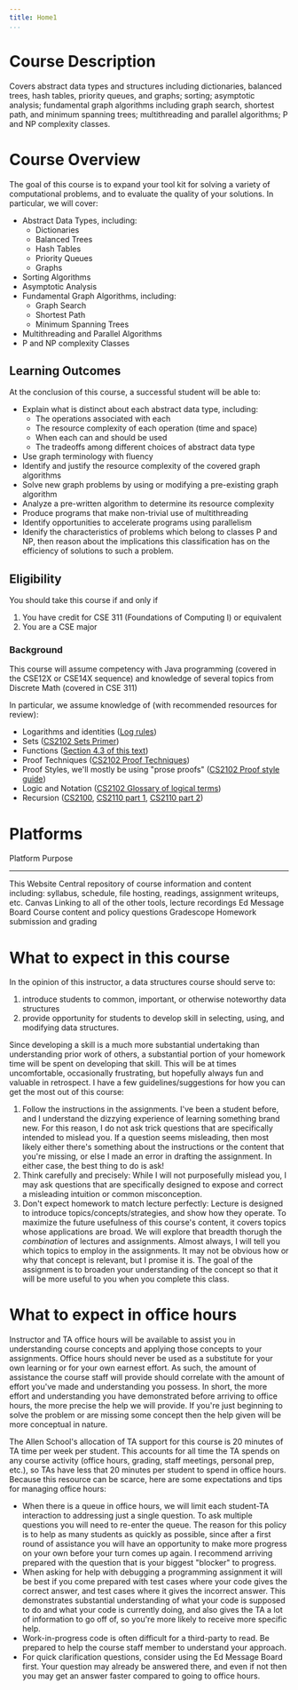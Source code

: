 ```yaml
---
title: Home1
...
```


# Course Description

Covers abstract data types and structures including dictionaries, balanced trees, hash tables, priority queues, and graphs; sorting; asymptotic analysis; fundamental graph algorithms including graph search, shortest path, and minimum spanning trees; multithreading and parallel algorithms; P and NP complexity classes.

# Course Overview 

The goal of this course is to expand your tool kit for solving a variety of computational problems, and to evaluate the quality of your solutions. In particular, we will cover:

- Abstract Data Types, including:
    - Dictionaries
    - Balanced Trees
    - Hash Tables
    - Priority Queues
    - Graphs
- Sorting Algorithms
- Asymptotic Analysis
- Fundamental Graph Algorithms, including:
    - Graph Search
    - Shortest Path
    - Minimum Spanning Trees
- Multithreading and Parallel Algorithms
- P and NP complexity Classes

## Learning Outcomes

At the conclusion of this course, a successful student will be able to:

- Explain what is distinct about each abstract data type, including:
    - The operations associated with each
    - The resource complexity of each operation (time and space)
    - When each can and should be used
    - The tradeoffs among different choices of abstract data type
- Use graph terminology with fluency
- Identify and justify the resource complexity of the covered graph algorithms
- Solve new graph problems by using or modifying a pre-existing graph algorithm
- Analyze a pre-written algorithm to determine its resource complexity
- Produce programs that make non-trivial use of multithreading
- Identify opportunities to accelerate programs using parallelism
- Idenify the characteristics of problems which belong to classes P and NP, then reason about the implications this classification has on the efficiency of solutions to such a problem.



## Eligibility

You should take this course if and only if

1. You have credit for CSE 311 (Foundations of Computing I) or equivalent
1. You are a CSE major


### Background

This course will assume competency with Java programming (covered in the CSE12X or CSE14X sequence) and knowledge of several topics from Discrete Math (covered in CSE 311)

In particular, we assume knowledge of (with recommended resources for review):

- Logarithms and identities ([Log rules](https://en.wikipedia.org/wiki/List_of_logarithmic_identities))
- Sets ([CS2102 Sets Primer](https://www.cs.virginia.edu/~njb2b/cs2120/f2021/sets.html))
- Functions ([Section 4.3 of this text](http://www.cs.virginia.edu/~njb2b/cs2120/f2021/files/mcs.pdf))
- Proof Techniques ([CS2102 Proof Techniques](http://www.cs.virginia.edu/~njb2b/cs2120/f2021/techniques-q8.html))
- Proof Styles, we'll mostly be using "prose proofs" ([CS2102 Proof style guide](http://www.cs.virginia.edu/~njb2b/cs2120/f2021/proofs.html))
- Logic and Notation ([CS2102 Glossary of logical terms](http://www.cs.virginia.edu/~njb2b/cs2120/f2021/glossary.html))
- Recursion ([CS2100](https://markfloryan.github.io/dsa1/slides/04-trees.html#/3/1), [CS2110 part 1](https://deternitydx.github.io/uvacs4102/pdfs/31-recursion.pdf), [CS2110 part 2](https://deternitydx.github.io/uvacs4102/pdfs/32-recursion.pdf))

# Platforms

Platform                    Purpose
-------------------------   ----------------------------------------------
This Website                Central repository of course information and content including: syllabus, schedule, file hosting, readings, assignment writeups, etc.
Canvas                      Linking to all of the other tools, lecture recordings
Ed Message Board            Course content and policy questions
Gradescope                  Homework submission and grading


# What to expect in this course

In the opinion of this instructor, a data structures course should serve to:

1. introduce students to common, important, or otherwise noteworthy data structures
1. provide opportunity for students to develop skill in selecting, using, and modifying data structures.

Since developing a skill is a much more substantial undertaking than understanding prior work of others, a substantial portion of your homework time will be spent on developing that skill. This will be at times uncomfortable, occasionally frustrating, but hopefully always fun and valuable in retrospect. I have a few guidelines/suggestions for how you can get the most out of this course:

1. Follow the instructions in the assignments. I've been a student before, and I understand the dizzying experience of learning something brand new. For this reason, I do not ask trick questions that are specifically intended to mislead you. If a question seems misleading, then most likely either there's something about the instructions or the content that you're missing, or else I made an error in drafting the assignment. In either case, the best thing to do is ask!
1. Think carefully and precisely: While I will not purposefully mislead you, I may ask questions that are specifically designed to expose and correct a misleading intuition or common misconception.
1. Don't expect homework to match lecture perfectly: Lecture is designed to introduce topics/concepts/strategies, and show how they operate. To maximize the future usefulness of this course's content, it covers topics whose applications are broad. We will explore that breadth thorugh the *combination* of lectures and assignments. Almost always, I will tell you which topics to employ in the assignments. It may not be obvious how or why that concept is relevant, but I promise it is. The goal of the assignment is to broaden your understanding of the concept so that it will be more useful to you when you complete this class.



# What to expect in office hours

Instructor and TA office hours will be available to assist you in understanding course concepts and applying those concepts to your assignments. Office hours should never be used as a substitute for your own learning or for your own earnest effort. As such, the amount of assistance the course staff will provide should correlate with the amount of effort you've made and understanding you possess. In short, the more effort and understanding you have demonstrated before arriving to office hours, the more precise the help we will provide. If you're just beginning to solve the problem or are missing some concept then the help given will be more conceptual in nature.

The Allen School's allocation of TA support for this course is 20 minutes of TA time per week per student. This accounts for all time the TA spends on any course activity (office hours, grading, staff meetings, personal prep, etc.), so TAs have less that 20 minutes per student to spend in office hours. Because this resource can be scarce, here are some expectations and tips for managing office hours:

-  When there is a queue in office hours, we will limit each student-TA interaction to addressing just a single question. To ask multiple questions you will need to re-enter the queue. The reason for this policy is to help as many students as quickly as possible, since after a first round of assistance you will have an opportunity to make more progress on your own before your turn comes up again. I recommend arriving prepared with the question that is your biggest "blocker" to progress.
- When asking for help with debugging a programming assignment it will be best if you come prepared with test cases where your code gives the correct answer, and test cases where it gives the incorrect answer. This demonstrates substantial understanding of what your code is supposed to do and what your code is currently doing, and also gives the TA a lot of information to go off of, so you're more likely to receive more specific help.
- Work-in-progress code is often difficult for a third-party to read. Be prepared to help the course staff member to understand your approach.
- For quick clarification questions, consider using the Ed Message Board first. Your question may already be answered there, and even if not then you may get an answer faster compared to going to office hours.


